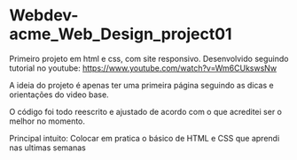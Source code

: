 # Webdev-acme_Web_Design_project01
Primeiro projeto em html e css, com site responsivo. Desenvolvido seguindo tutorial no youtube: https://www.youtube.com/watch?v=Wm6CUkswsNw

A ideia do projeto é apenas ter uma primeira página seguindo as dicas e orientações do video base. 

O código foi todo reescrito e ajustado de acordo com o que acreditei ser o melhor no momento.

Principal intuito: Colocar em pratica o básico de HTML e CSS que aprendi nas ultimas semanas
